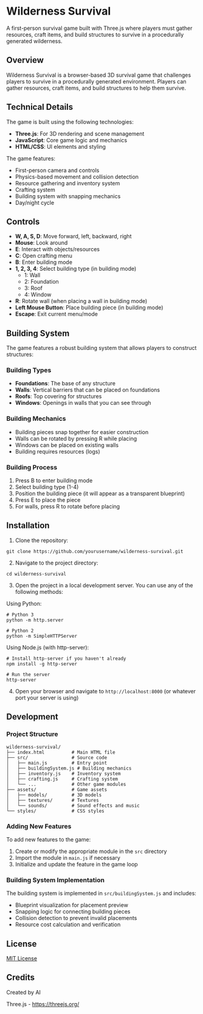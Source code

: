 # Wilderness Survival

A first-person survival game built with Three.js where players must gather resources, craft items, and build structures to survive in a procedurally generated wilderness.

## Overview

Wilderness Survival is a browser-based 3D survival game that challenges players to survive in a procedurally generated environment. Players can gather resources, craft items, and build structures to help them survive.

## Technical Details

The game is built using the following technologies:

- **Three.js**: For 3D rendering and scene management
- **JavaScript**: Core game logic and mechanics
- **HTML/CSS**: UI elements and styling

The game features:
- First-person camera and controls
- Physics-based movement and collision detection
- Resource gathering and inventory system
- Crafting system
- Building system with snapping mechanics
- Day/night cycle

## Controls

- **W, A, S, D**: Move forward, left, backward, right
- **Mouse**: Look around
- **E**: Interact with objects/resources
- **C**: Open crafting menu
- **B**: Enter building mode
- **1, 2, 3, 4**: Select building type (in building mode)
  - 1: Wall
  - 2: Foundation
  - 3: Roof
  - 4: Window
- **R**: Rotate wall (when placing a wall in building mode)
- **Left Mouse Button**: Place building piece (in building mode)
- **Escape**: Exit current menu/mode

## Building System

The game features a robust building system that allows players to construct structures:

### Building Types
- **Foundations**: The base of any structure
- **Walls**: Vertical barriers that can be placed on foundations
- **Roofs**: Top covering for structures
- **Windows**: Openings in walls that you can see through

### Building Mechanics
- Building pieces snap together for easier construction
- Walls can be rotated by pressing R while placing
- Windows can be placed on existing walls
- Building requires resources (logs)

### Building Process
1. Press B to enter building mode
2. Select building type (1-4)
3. Position the building piece (it will appear as a transparent blueprint)
4. Press E to place the piece
5. For walls, press R to rotate before placing

## Installation

1. Clone the repository:
```
git clone https://github.com/yourusername/wilderness-survival.git
```

2. Navigate to the project directory:
```
cd wilderness-survival
```

3. Open the project in a local development server. You can use any of the following methods:

Using Python:
```
# Python 3
python -m http.server

# Python 2
python -m SimpleHTTPServer
```

Using Node.js (with http-server):
```
# Install http-server if you haven't already
npm install -g http-server

# Run the server
http-server
```

4. Open your browser and navigate to `http://localhost:8000` (or whatever port your server is using)

## Development

### Project Structure

```
wilderness-survival/
├── index.html          # Main HTML file
├── src/                # Source code
│   ├── main.js         # Entry point
│   ├── buildingSystem.js # Building mechanics
│   ├── inventory.js    # Inventory system
│   ├── crafting.js     # Crafting system
│   └── ...             # Other game modules
├── assets/             # Game assets
│   ├── models/         # 3D models
│   ├── textures/       # Textures
│   └── sounds/         # Sound effects and music
└── styles/             # CSS styles
```

### Adding New Features

To add new features to the game:

1. Create or modify the appropriate module in the `src` directory
2. Import the module in `main.js` if necessary
3. Initialize and update the feature in the game loop

### Building System Implementation

The building system is implemented in `src/buildingSystem.js` and includes:

- Blueprint visualization for placement preview
- Snapping logic for connecting building pieces
- Collision detection to prevent invalid placements
- Resource cost calculation and verification

## License

[MIT License](LICENSE)

## Credits

Created by AI

Three.js - https://threejs.org/
